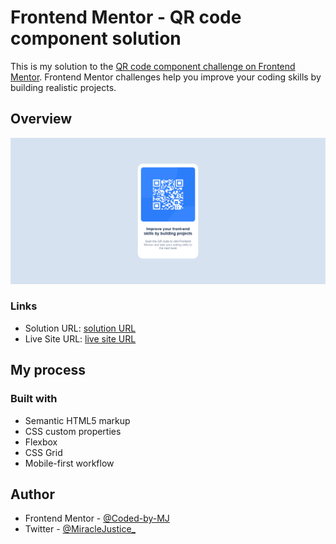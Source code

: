 # Frontend Mentor - QR code component solution

This is my solution to the [QR code component challenge on Frontend Mentor](https://www.frontendmentor.io/challenges/qr-code-component-iux_sIO_H). Frontend Mentor challenges help you improve your coding skills by building realistic projects.

## Overview

![Screenshot](barcode-shot.png)

### Links

- Solution URL: [solution URL](https://www.frontendmentor.io/solutions/responsive-barcode-using-css-grid-and-flexbox-ypb1X8O7q5)
- Live Site URL: [live site URL](https://coded-by-mj.github.io/Front-end-Mentor-Challenge1/)

## My process

### Built with

- Semantic HTML5 markup
- CSS custom properties
- Flexbox
- CSS Grid
- Mobile-first workflow

## Author

- Frontend Mentor - [@Coded-by-MJ](https://www.frontendmentor.io/profile/Coded-by-MJ)
- Twitter - [@MiracleJustice_](https://twitter.com/MiracleJustice_)
